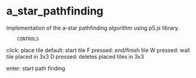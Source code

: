 # a_star_pathfinding
Implementation of the a-star pathfinding algorithm using p5.js library.


        CONTROLS          
click: place tile
  default: start tile
  F pressed: end/finish tile
  W pressed: wall tile placed in 3x3
  D pressed: deletes placed tiles in 3x3

enter: start path finding
